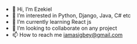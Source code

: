 - 👋 Hi, I’m Ezekiel
- 👀 I’m interested in Python, Django, Java, C# etc
- 🌱 I’m currently learning React js
- 💞️ I’m looking to collaborate on any project
- 📫 How to reach me iamasigbey@gmail.com

<!---
iamasigbey/iamasigbey is a ✨ special ✨ repository because its `README.md` (this file) appears on your GitHub profile.
You can click the Preview link to take a look at your changes.
--->

